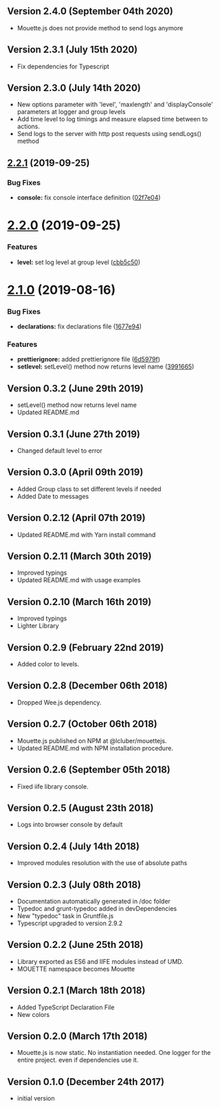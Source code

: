 ## Version 2.4.0 (September 04th 2020)

- Mouette.js does not provide method to send logs anymore

## Version 2.3.1 (July 15th 2020)

- Fix dependencies for Typescript

## Version 2.3.0 (July 14th 2020)

- New options parameter with 'level', 'maxlength' and 'displayConsole' parameters at logger and group levels
- Add time level to log timings and measure elapsed time between to actions.
- Send logs to the server with http post requests using sendLogs() method

## [2.2.1](https://github.com/LCluber/Mouette.js/compare/v2.2.0...v2.2.1) (2019-09-25)

### Bug Fixes

- **console:** fix console interface definition ([02f7e04](https://github.com/LCluber/Mouette.js/commit/02f7e04))

# [2.2.0](https://github.com/LCluber/Mouette.js/compare/v2.1.0...v2.2.0) (2019-09-25)

### Features

- **level:** set log level at group level ([cbb5c50](https://github.com/LCluber/Mouette.js/commit/cbb5c50))

# [2.1.0](https://github.com/LCluber/Mouette.js/compare/v2.0.6...v2.1.0) (2019-08-16)

### Bug Fixes

- **declarations:** fix declarations file ([1677e94](https://github.com/LCluber/Mouette.js/commit/1677e94))

### Features

- **prettierignore:** added prettierignore file ([6d5979f](https://github.com/LCluber/Mouette.js/commit/6d5979f))
- **setlevel:** setLevel() method now returns level name ([3991665](https://github.com/LCluber/Mouette.js/commit/3991665))

## Version 0.3.2 (June 29th 2019)

- setLevel() method now returns level name
- Updated README.md

## Version 0.3.1 (June 27th 2019)

- Changed default level to error

## Version 0.3.0 (April 09th 2019)

- Added Group class to set different levels if needed
- Added Date to messages

## Version 0.2.12 (April 07th 2019)

- Updated README.md with Yarn install command

## Version 0.2.11 (March 30th 2019)

- Improved typings
- Updated README.md with usage examples

## Version 0.2.10 (March 16th 2019)

- Improved typings
- Lighter Library

## Version 0.2.9 (February 22nd 2019)

- Added color to levels.

## Version 0.2.8 (December 06th 2018)

- Dropped Wee.js dependency.

## Version 0.2.7 (October 06th 2018)

- Mouette.js published on NPM at @lcluber/mouettejs.
- Updated README.md with NPM installation procedure.

## Version 0.2.6 (September 05th 2018)

- Fixed iife library console.

## Version 0.2.5 (August 23th 2018)

- Logs into browser console by default

## Version 0.2.4 (July 14th 2018)

- Improved modules resolution with the use of absolute paths

## Version 0.2.3 (July 08th 2018)

- Documentation automatically generated in /doc folder
- Typedoc and grunt-typedoc added in devDependencies
- New "typedoc" task in Gruntfile.js
- Typescript upgraded to version 2.9.2

## Version 0.2.2 (June 25th 2018)

- Library exported as ES6 and IIFE modules instead of UMD.
- MOUETTE namespace becomes Mouette

## Version 0.2.1 (March 18th 2018)

- Added TypeScript Declaration File
- New colors

## Version 0.2.0 (March 17th 2018)

- Mouette.js is now static. No instantiation needed. One logger for the entire project. even if dependencies use it.

## Version 0.1.0 (December 24th 2017)

- initial version
